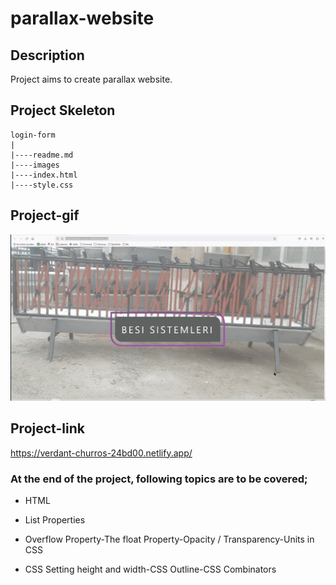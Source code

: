 
# parallax-website
## Description
Project aims to create parallax website.
## Project Skeleton

```
login-form
|
|----readme.md
|----images 
|----index.html  
|----style.css
```
## Project-gif 
![Parallax-Web-Site-Page](https://raw.githubusercontent.com/achieve-software/gif/main/parallax1-min.gif)
## Project-link
https://verdant-churros-24bd00.netlify.app/
### At the end of the project, following topics are to be covered;

- HTML 

- List Properties

- Overflow Property-The float Property-Opacity / Transparency-Units in CSS

- CSS Setting height and width-CSS Outline-CSS Combinators

